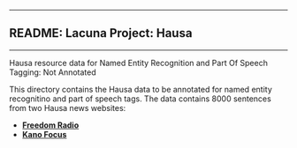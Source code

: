***

## README: Lacuna Project: Hausa

***

Hausa resource data for Named Entity Recognition and Part Of Speech Tagging: Not Annotated

This directory contains the Hausa data to be annotated for named entity recognitino and part of speech tags. The data contains 8000 sentences from two Hausa news websites:

* **[Freedom Radio](https://www.freedomradionig.com)**
* **[Kano Focus](https://www.kanofocus.com)**
